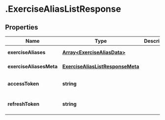 # .ExerciseAliasListResponse

## Properties

Name | Type | Description | Notes
------------ | ------------- | ------------- | -------------
**exerciseAliases** | [**Array&lt;ExerciseAliasData&gt;**](ExerciseAliasData.md) |  | [default to undefined]
**exerciseAliasesMeta** | [**ExerciseAliasListResponseMeta**](ExerciseAliasListResponseMeta.md) |  | [default to undefined]
**accessToken** | **string** |  | [optional] [default to undefined]
**refreshToken** | **string** |  | [optional] [default to undefined]


